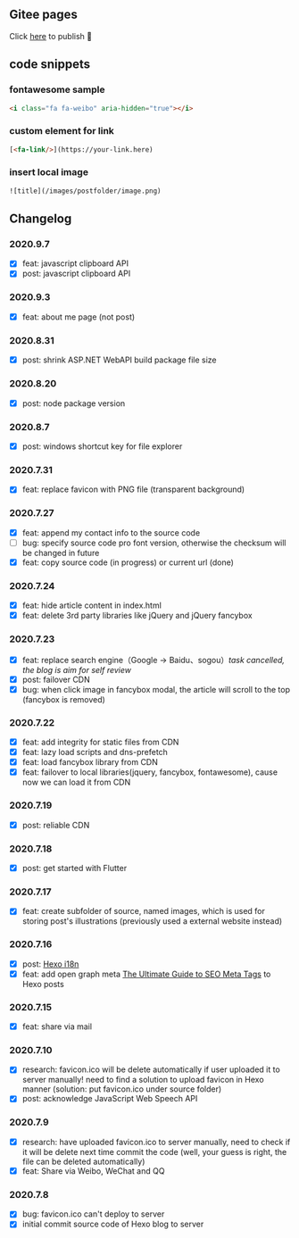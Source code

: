 ## Gitee pages

Click [here](https://gitee.com/nextwave/nextwave/pages) to publish 🙂

## code snippets

### fontawesome sample

``` html
<i class="fa fa-weibo" aria-hidden="true"></i>
```

### custom element for link

``` html
[<fa-link/>](https://your-link.here)
```

### insert local image

``` html
![title](/images/postfolder/image.png)
```

## Changelog

### 2020.9.7

- [x] feat: javascript clipboard API
- [x] post: javascript clipboard API

### 2020.9.3

- [x] feat: about me page (not post)

### 2020.8.31

- [x] post: shrink ASP.NET WebAPI build package file size

### 2020.8.20

- [x] post: node package version

### 2020.8.7

- [x] post: windows shortcut key for file explorer

### 2020.7.31

- [x] feat: replace favicon with PNG file (transparent background)

### 2020.7.27

- [x] feat: append my contact info to the source code
- [ ] bug: specify source code pro font version, otherwise the checksum will be changed in future
- [x] feat: copy source code (in progress) or current url (done)

### 2020.7.24

- [x] feat: hide article content in index.html
- [x] feat: delete 3rd party libraries like jQuery and jQuery fancybox

### 2020.7.23

- [x] feat: replace search engine（Google -> Baidu、sogou）*task cancelled, the blog is aim for self review*
- [x] post: failover CDN
- [x] bug: when click image in fancybox modal, the article will scroll to the top (fancybox is removed)

### 2020.7.22

- [x] feat: add integrity for static files from CDN
- [x] feat: lazy load scripts and dns-prefetch
- [x] feat: load fancybox library from CDN
- [x] feat: failover to local libraries(jquery, fancybox, fontawesome), cause now we can load it from CDN

### 2020.7.19

- [x] post: reliable CDN

### 2020.7.18

- [x] post: get started with Flutter

### 2020.7.17

- [x] feat: create subfolder of source, named images, which is used for storing post's illustrations (previously used a external website instead)

### 2020.7.16

- [x] post: [Hexo i18n](https://hexo.io/docs/internationalization)
- [x] feat: add open graph meta [The Ultimate Guide to SEO Meta Tags](https://moz.com/blog/the-ultimate-guide-to-seo-meta-tags) to Hexo posts

### 2020.7.15

- [x] feat: share via mail

### 2020.7.10

- [x] research: favicon.ico will be delete automatically if user uploaded it to server manually! need to find a solution to upload favicon in Hexo manner (solution: put favicon.ico under source folder)
- [x] post: acknowledge JavaScript Web Speech API

### 2020.7.9

- [x] research: have uploaded favicon.ico to server manually, need to check if it will be delete next time commit the code (well, your guess is right, the file can be deleted automatically)
- [x] feat: Share via Weibo, WeChat and QQ

### 2020.7.8

- [x] bug: favicon.ico can't deploy to server
- [x] initial commit source code of Hexo blog to server
